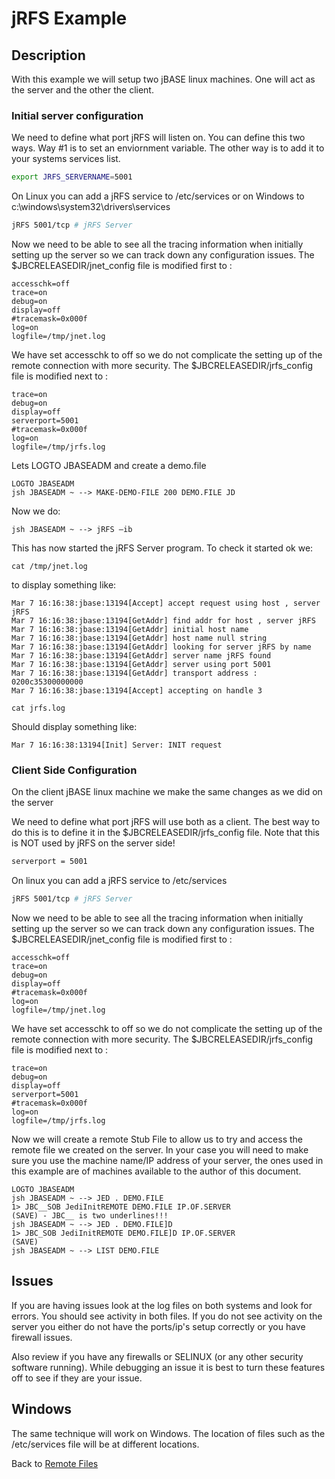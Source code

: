 # jRFS Example

<PageHeader />

## Description  

With this example we will setup two jBASE linux machines.  One will act as the server and the other the client.

### Initial server configuration

We need to define what port jRFS will listen on.  You can define this two ways.  Way #1 is to set an enviornment variable.  The other way is to add it to your systems services list.

```bash
export JRFS_SERVERNAME=5001
```

On Linux you can add a jRFS service to /etc/services or on Windows to c:\\windows\\system32\\drivers\\services

```bash
jRFS 5001/tcp # jRFS Server
```

Now we need to be able to see all the tracing information when initially setting up the server so we can track down any configuration issues. The $JBCRELEASEDIR/jnet\_config file is modified first to :

```notepad
accesschk=off
trace=on
debug=on
display=off
#tracemask=0x000f
log=on
logfile=/tmp/jnet.log
```

We have set accesschk to off so we do not complicate the setting up of the remote connection with more security. The $JBCRELEASEDIR/jrfs\_config file is modified next to :

```
trace=on
debug=on
display=off
serverport=5001
#tracemask=0x000f
log=on
logfile=/tmp/jrfs.log
```

Lets LOGTO JBASEADM and create a demo.file

```
LOGTO JBASEADM
jsh JBASEADM ~ --> MAKE-DEMO-FILE 200 DEMO.FILE JD 
```

Now we do:

```
jsh JBASEADM ~ --> jRFS –ib
```

This has now started the jRFS Server program. To check it started ok we:

```
cat /tmp/jnet.log
```

to display something like:

```
Mar 7 16:16:38:jbase:13194[Accept] accept request using host , server jRFS
Mar 7 16:16:38:jbase:13194[GetAddr] find addr for host , server jRFS
Mar 7 16:16:38:jbase:13194[GetAddr] initial host name
Mar 7 16:16:38:jbase:13194[GetAddr] host name null string
Mar 7 16:16:38:jbase:13194[GetAddr] looking for server jRFS by name
Mar 7 16:16:38:jbase:13194[GetAddr] server name jRFS found
Mar 7 16:16:38:jbase:13194[GetAddr] server using port 5001
Mar 7 16:16:38:jbase:13194[GetAddr] transport address : 0200c35300000000
Mar 7 16:16:38:jbase:13194[Accept] accepting on handle 3
```

```
cat jrfs.log
```

Should display something like:

```
Mar 7 16:16:38:13194[Init] Server: INIT request
```

### Client Side Configuration  

On the client jBASE linux machine we make the same changes as we did on the server

We need to define what port jRFS will use both as a client.  The best way to do this is to define it in the $JBCRELEASEDIR/jrfs_config file. Note that this is NOT used by jRFS on the server side!

```bash
serverport = 5001
```

On linux you can add a jRFS service to /etc/services

```bash
jRFS 5001/tcp # jRFS Server
```

Now we need to be able to see all the tracing information when initially setting up the server so we can track down any configuration issues. The $JBCRELEASEDIR/jnet\_config file is modified first to :

```notepad
accesschk=off
trace=on
debug=on
display=off
#tracemask=0x000f
log=on
logfile=/tmp/jnet.log
```

We have set accesschk to off so we do not complicate the setting up of the remote connection with more security. The $JBCRELEASEDIR/jrfs\_config file is modified next to :

```
trace=on
debug=on
display=off
serverport=5001
#tracemask=0x000f
log=on
logfile=/tmp/jrfs.log
```

Now we will create a remote Stub File to allow us to try and access the remote file we created on the server. In your case you will need to make sure you use the machine name/IP address of your server, the ones used in this example are of machines available to the author of this document.


```
LOGTO JBASEADM
jsh JBASEADM ~ --> JED . DEMO.FILE
1> JBC__SOB JediInitREMOTE DEMO.FILE IP.OF.SERVER
(SAVE) - JBC__ is two underlines!!!
jsh JBASEADM ~ --> JED . DEMO.FILE]D
1> JBC_SOB JediInitREMOTE DEMO.FILE]D IP.OF.SERVER
(SAVE)
jsh JBASEADM ~ --> LIST DEMO.FILE
```

## Issues

If you are having issues look at the log files on both systems and look for errors. You should see activity in both files.  If you do not see activity on the server you either do not have the ports/ip's setup correctly or you have firewall issues.

Also review if you have any firewalls or SELINUX (or any other security software running).  While debugging an issue it is best to turn these features off to see if they are your issue.

## Windows

The same technique will work on Windows.  The location of files such as the /etc/services file will be at different locations.  

Back to [Remote Files](./../jbase-remote-file-service-%28jrfs%29)

<PageFooter />
